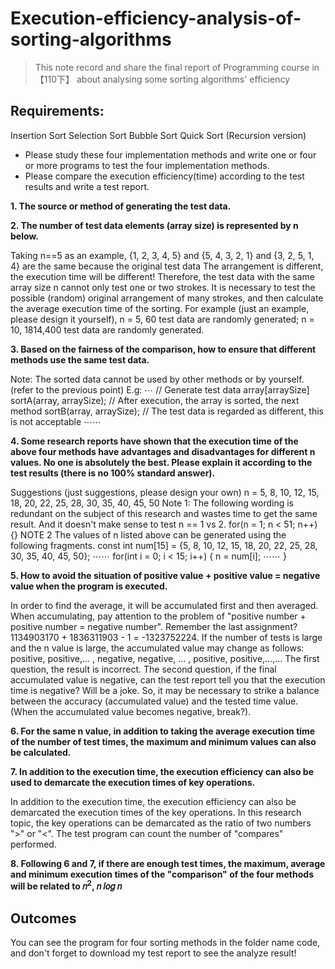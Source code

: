 # Execution-efficiency-analysis-of-sorting-algorithms
> This note record and share the final report of Programming course in 【110下】 about analysing some sorting algorithms' efficiency
## Requirements:
Insertion Sort
Selection Sort
Bubble Sort
Quick Sort (Recursion version)
* Please study these four implementation methods and write one or four or more programs to test the four implementation methods.
* Please compare the execution efficiency(time) according to the test results and write a test report.
  
**1. The source or method of generating the test data.**

**2. The number of test data elements (array size) is represented by n below.**

Taking n==5 as an example, {1, 2, 3, 4, 5} and {5, 4, 3, 2, 1} and {3, 2, 5, 1, 4} are the same because the original test data The arrangement is different, the execution time will be different! Therefore, the test data with the same array size n cannot only test one or two strokes. It is necessary to test the possible (random) original arrangement of many strokes, and then calculate the average execution time of the sorting. For example (just an example, please design it yourself), n = 5, 60 test data are randomly generated; n = 10, 1814,400 test data are randomly generated.

**3. Based on the fairness of the comparison, how to ensure that different methods use the same test data.**

Note: The sorted data cannot be used by other methods or by yourself. (refer to the 
previous point)
E.g:
⋯ // Generate test data array[arraySize]
sortA(array, arraySize); // After execution, the array is sorted, the next method
sortB(array, arraySize); // The test data is regarded as different, this is not acceptable
⋯⋯

**4. Some research reports have shown that the execution time of the above four methods have advantages and disadvantages for different n values. No one is absolutely the best. Please explain it according to the test results (there is no 100% standard answer).**

Suggestions (just suggestions, please design your own) n = 5, 8, 10, 12, 15, 18, 20, 22, 25, 28, 30, 35, 40, 45, 50
Note 1: The following wording is redundant on the subject of this research and wastes time to get the same result. And it doesn't make sense to test n == 1 vs 2.
for(n = 1; n < 51; n++) {}
NOTE 2 The values of n listed above can be generated using the following fragments.
const int num[15] = {5, 8, 10, 12, 15, 18, 20, 22, 25, 28, 30, 35, 40, 45, 50};
⋯⋯
for(int i = 0; i < 15; i++)
{
 n = num[i];
⋯⋯
}

**5. How to avoid the situation of positive value + positive value = negative value when the program is executed.**

In order to find the average, it will be accumulated first and then averaged. When accumulating, pay attention to the problem of "positive number + positive number = negative number". Remember the last assignment? 1134903170 + 1836311903 - 1 = -1323752224. If the number of tests is large and the n value is large, the accumulated value may change as follows:
positive, positive,… , negative, negative, ... , positive, positive,...,...
The first question, the result is incorrect.
The second question, if the final accumulated value is negative, can the test report tell you that the execution time is negative? Will be a joke.
So, it may be necessary to strike a balance between the accuracy (accumulated value) and the tested time value.
(When the accumulated value becomes negative, break?).

**6. For the same n value, in addition to taking the average execution time of the number of test times, the maximum and minimum values can also be calculated.**

**7. In addition to the execution time, the execution efficiency can also be used to demarcate the execution times of key operations.**

In addition to the execution time, the execution efficiency can also be demarcated the execution times of the key operations. In this research topic, the key operations can be demarcated as the ratio of two numbers ">" or "<". The test program can count the number of "compares" performed.

**8. Following 6 and 7, if there are enough test times, the maximum, average and minimum 
execution times of the "comparison" of the four methods will be related to 𝑛<sup>2</sup>, 𝑛 𝑙𝑜𝑔 𝑛**
## Outcomes
You can see the program for four sorting methods in the folder name code, and don't forget to download my test report to see the analyze result!
